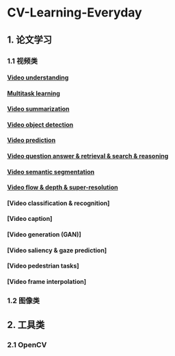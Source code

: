 # CV-Learning-Everyday

## 1. 论文学习

### 1.1 视频类

#### [Video understanding](https://github.com/huuuuusy/CV-Learning-Everyday/blob/master/video-based/T001-Video%20understanding.md)

#### [Multitask learning](https://github.com/huuuuusy/CV-Learning-Everyday/blob/master/video-based/T002-Multitask%20Learning.md)

#### [Video summarization](https://github.com/huuuuusy/CV-Learning-Everyday/blob/master/video-based/T003-Video%20summarization.md)

#### [Video object detection](https://github.com/huuuuusy/CV-Learning-Everyday/blob/master/video-based/T004-Video%20object%20detection.md)

#### [Video prediction](https://github.com/huuuuusy/CV-Learning-Everyday/blob/master/video-based/T005-Video%20prediction.md)

#### [Video question answer & retrieval & search & reasoning](https://github.com/huuuuusy/CV-Learning-Everyday/blob/master/video-based/T006-Video%20question%20answer%20%26%20retrieval%20%26%20search%20%26%20reasoning.md)

#### [Video semantic segmentation](https://github.com/huuuuusy/CV-Learning-Everyday/blob/master/video-based/T007-Video%20semantic%20segmentation.md)

#### [Video flow & depth & super-resolution](https://github.com/huuuuusy/CV-Learning-Everyday/blob/master/video-based/T008-Video%20flow%20%26%20depth%20%26%20super-resolution.md)

#### [Video classification & recognition]

#### [Video caption]

#### [Video generation (GAN)]

#### [Video saliency & gaze prediction]

#### [Video pedestrian tasks]

#### [Video frame interpolation]

### 1.2 图像类

## 2. 工具类

### 2.1 OpenCV
